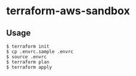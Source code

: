 # terraform-aws-sandbox

## Usage

```
$ terraform init
$ cp .envrc.sample .envrc
$ source .envrc
$ terraform plan
$ terraform apply
```
